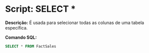 # Script: SELECT *

**Descrição:** É usada para selecionar todas as colunas de uma tabela específica. 

**Comando SQL:**
```SQL
SELECT * FROM FactSales
